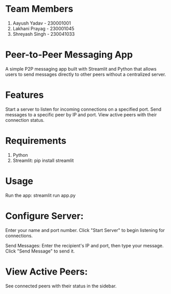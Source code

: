 # Team Members
1) Aayush Yadav - 230001001
2) Lakhani Prayag - 230001045
3) Shreyash Singh - 230041033

# Peer-to-Peer Messaging App
A simple P2P messaging app built with Streamlit and Python that allows users to send messages directly to other peers without a centralized server.

# Features
Start a server to listen for incoming connections on a specified port.
Send messages to a specific peer by IP and port.
View active peers with their connection status.

# Requirements
1) Python
2) Streamlit: pip install streamlit

# Usage
Run the app:
streamlit run app.py


# Configure Server:
Enter your name and port number.
Click "Start Server" to begin listening for connections.

Send Messages:
Enter the recipient's IP and port, then type your message.
Click "Send Message" to send it.

# View Active Peers:
See connected peers with their status in the sidebar.
